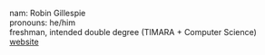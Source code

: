 nam: Robin Gillespie <br>
pronouns: he/him <br>
freshman, intended double degree (TIMARA + Computer Science) <br>
[website](https://wwww.popbot.work)


